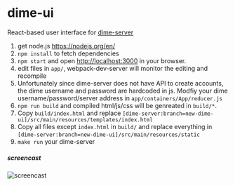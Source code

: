 # dime-ui

React-based user interface for [dime-server](https://github.com/HIIT/dime-server)

1. get node.js <https://nodejs.org/en/>
2. ``npm install`` to fetch dependencies
4. ``npm start`` and open <http://localhost:3000> in your browser.
5. edit files in ``app/``, webpack-dev-server will monitor the editing and recompile
6. Unfortunately since dime-server does not have API to create accounts, the dime username and password are hardcoded in js. Modfiy your dime username/password/server address in ``app/containers/App/reducer.js``
7. ``npm run build`` and compiled html/js/css will be genreated in ``build/*``.
8. Copy ``build/index.html`` and replace ``[dime-server:branch=new-dime-ui]/src/main/resources/templates/index.html``
9. Copy all files except ``index.html`` in ``build/`` and replace everything in ``[dime-server:branch=new-dime-ui]/src/main/resources/static``
10. ``make run`` your dime-server

##### screencast
![screencast](http://hiit.github.io/dime-ui/screencast.gif)
